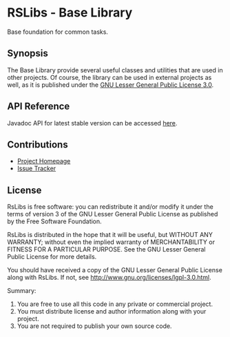 # RSLibs - Base Library
Base foundation for common tasks.

## Synopsis
The Base Library provide several useful classes and utilities that are used in other projects. 
Of course, the library can be used in external projects as well, as it is published under the 
[GNU Lesser General Public License 3.0](http://www.gnu.org/licenses/lgpl-3.0.html).

## API Reference

Javadoc API for latest stable version can be accessed [here](https://www.javadoc.io/doc/eu.ralph-schuster/baselib).

## Contributions

 * [Project Homepage](https://github.com/technicalguru/rslibs/baselib)
 * [Issue Tracker](https://github.com/technicalguru/rslibs/issues)
 
## License

RsLibs is free software: you can redistribute it and/or modify it under the terms of version 3 of the GNU 
Lesser General Public  License as published by the Free Software Foundation.

RsLibs is distributed in the hope that it will be useful, but WITHOUT ANY WARRANTY; without even the implied 
warranty of MERCHANTABILITY or FITNESS FOR A PARTICULAR PURPOSE.  See the GNU Lesser General Public 
License for more details.

You should have received a copy of the GNU Lesser General Public License along with RsLibs.  If not, see 
<http://www.gnu.org/licenses/lgpl-3.0.html>.

Summary:
 1. You are free to use all this code in any private or commercial project. 
 2. You must distribute license and author information along with your project.
 3. You are not required to publish your own source code.


         